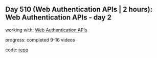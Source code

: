 ## Day 510 (Web Authentication APIs | 2 hours): Web Authentication APIs - day 2

working with: [Web Authentication APIs](https://frontendmasters.com/courses/web-auth-apis/)

progress: completed 9-16 videos

code: [repo](https://github.com/alexvyber/fem-web-authentication-apis-2023-3.git)